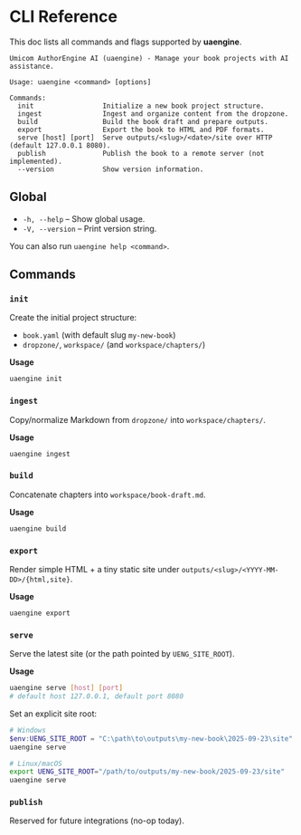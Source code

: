 # CLI Reference

This doc lists all commands and flags supported by **uaengine**.

```
Umicom AuthorEngine AI (uaengine) - Manage your book projects with AI assistance.

Usage: uaengine <command> [options]

Commands:
  init                 Initialize a new book project structure.
  ingest               Ingest and organize content from the dropzone.
  build                Build the book draft and prepare outputs.
  export               Export the book to HTML and PDF formats.
  serve [host] [port]  Serve outputs/<slug>/<date>/site over HTTP (default 127.0.0.1 8080).
  publish              Publish the book to a remote server (not implemented).
  --version            Show version information.
```

## Global

- `-h, --help` – Show global usage.
- `-V, --version` – Print version string.

You can also run `uaengine help <command>`.

## Commands

### `init`
Create the initial project structure:
- `book.yaml` (with default slug `my-new-book`)
- `dropzone/`, `workspace/` (and `workspace/chapters/`)

**Usage**
```bash
uaengine init
```

### `ingest`
Copy/normalize Markdown from `dropzone/` into `workspace/chapters/`.

**Usage**
```bash
uaengine ingest
```

### `build`
Concatenate chapters into `workspace/book-draft.md`.

**Usage**
```bash
uaengine build
```

### `export`
Render simple HTML + a tiny static site under `outputs/<slug>/<YYYY-MM-DD>/{html,site}`.

**Usage**
```bash
uaengine export
```

### `serve`
Serve the latest site (or the path pointed by `UENG_SITE_ROOT`).

**Usage**
```bash
uaengine serve [host] [port]
# default host 127.0.0.1, default port 8080
```

Set an explicit site root:
```powershell
# Windows
$env:UENG_SITE_ROOT = "C:\path\to\outputs\my-new-book\2025-09-23\site"
uaengine serve
```
```bash
# Linux/macOS
export UENG_SITE_ROOT="/path/to/outputs/my-new-book/2025-09-23/site"
uaengine serve
```

### `publish`
Reserved for future integrations (no-op today).
